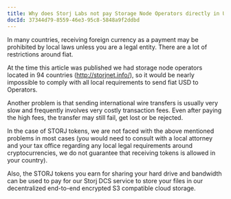 ```yaml
---
title: Why does Storj Labs not pay Storage Node Operators directly in USD?
docId: 37344d79-8559-46e3-95c8-5848a9f2ddbd
---
```

In many countries, receiving foreign currency as a payment may be prohibited by local laws unless you are a legal entity. There are a lot of restrictions around fiat.

At the time this article was published we had storage node operators located in 94 countries (http://storjnet.info/), so it would be nearly impossible to comply with all local requirements to send fiat USD to Operators.

Another problem is that sending international wire transfers is usually very slow and frequently involves very costly transaction fees. Even after paying the high fees, the transfer may still fail, get lost or be rejected.

In the case of STORJ tokens, we are not faced with the above mentioned problems in most cases (you would need to consult with a local attorney and your tax office regarding any local legal requirements around cryptocurrencies, we do not guarantee that receiving tokens is allowed in your country).

Also, the STORJ tokens you earn for sharing your hard drive and bandwidth can be used to pay for our Storj DCS service to store your files in our decentralized end-to-end encrypted S3 compatible cloud storage.